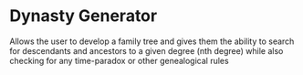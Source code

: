 # Dynasty Generator

Allows the user to develop a family tree and gives them the ability to search for descendants and ancestors to a given degree (nth degree)
while also checking for any time-paradox or other genealogical rules
